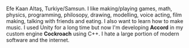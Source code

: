 Efe Kaan Altaş, Turkiye/Samsun.
I like making/playing games, math, physics, programming, philosopy, drawing, modelling, voice acting, film making, talking with friends and eating.
I also want to learn how to make music.
I used Unity for a long time but now I'm developing **Accord** in my custom engine **Cockroach** using C++.
I hate a large portion of modern software and the internet.
